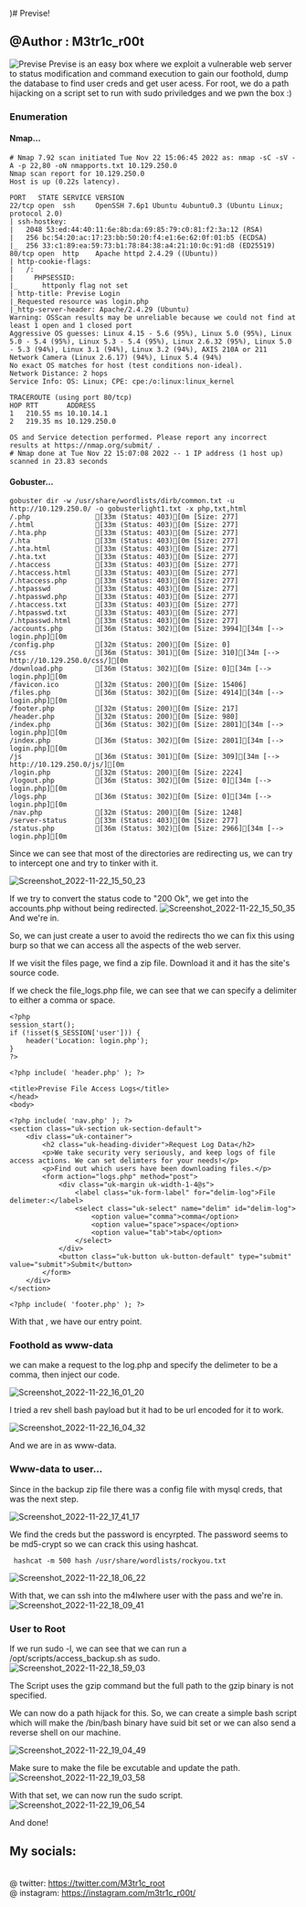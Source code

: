 )# Previse!
## @Author : M3tr1c_r00t
![Previse](https://user-images.githubusercontent.com/99975622/218304698-2a469fe6-22c9-4f70-88da-6d6e23ab95ef.png)
Previse is an easy box where we exploit a vulnerable web server to status modification and command execution to gain our foothold, dump the database to find user creds and get user acess. For root, we do a path hijacking on a script set to run with sudo priviledges and we pwn the box :)
### Enumeration
#### Nmap...
```
# Nmap 7.92 scan initiated Tue Nov 22 15:06:45 2022 as: nmap -sC -sV -A -p 22,80 -oN nmapports.txt 10.129.250.0
Nmap scan report for 10.129.250.0
Host is up (0.22s latency).

PORT   STATE SERVICE VERSION
22/tcp open  ssh     OpenSSH 7.6p1 Ubuntu 4ubuntu0.3 (Ubuntu Linux; protocol 2.0)
| ssh-hostkey: 
|   2048 53:ed:44:40:11:6e:8b:da:69:85:79:c0:81:f2:3a:12 (RSA)
|   256 bc:54:20:ac:17:23:bb:50:20:f4:e1:6e:62:0f:01:b5 (ECDSA)
|_  256 33:c1:89:ea:59:73:b1:78:84:38:a4:21:10:0c:91:d8 (ED25519)
80/tcp open  http    Apache httpd 2.4.29 ((Ubuntu))
| http-cookie-flags: 
|   /: 
|     PHPSESSID: 
|_      httponly flag not set
| http-title: Previse Login
|_Requested resource was login.php
|_http-server-header: Apache/2.4.29 (Ubuntu)
Warning: OSScan results may be unreliable because we could not find at least 1 open and 1 closed port
Aggressive OS guesses: Linux 4.15 - 5.6 (95%), Linux 5.0 (95%), Linux 5.0 - 5.4 (95%), Linux 5.3 - 5.4 (95%), Linux 2.6.32 (95%), Linux 5.0 - 5.3 (94%), Linux 3.1 (94%), Linux 3.2 (94%), AXIS 210A or 211 Network Camera (Linux 2.6.17) (94%), Linux 5.4 (94%)
No exact OS matches for host (test conditions non-ideal).
Network Distance: 2 hops
Service Info: OS: Linux; CPE: cpe:/o:linux:linux_kernel

TRACEROUTE (using port 80/tcp)
HOP RTT       ADDRESS
1   210.55 ms 10.10.14.1
2   219.35 ms 10.129.250.0

OS and Service detection performed. Please report any incorrect results at https://nmap.org/submit/ .
# Nmap done at Tue Nov 22 15:07:08 2022 -- 1 IP address (1 host up) scanned in 23.83 seconds

```
#### Gobuster...
```
gobuster dir -w /usr/share/wordlists/dirb/common.txt -u http://10.129.250.0/ -o gobusterlight1.txt -x php,txt,html
/.php                [33m (Status: 403)[0m [Size: 277]
/.html               [33m (Status: 403)[0m [Size: 277]
/.hta.php            [33m (Status: 403)[0m [Size: 277]
/.hta                [33m (Status: 403)[0m [Size: 277]
/.hta.html           [33m (Status: 403)[0m [Size: 277]
/.hta.txt            [33m (Status: 403)[0m [Size: 277]
/.htaccess           [33m (Status: 403)[0m [Size: 277]
/.htaccess.html      [33m (Status: 403)[0m [Size: 277]
/.htaccess.php       [33m (Status: 403)[0m [Size: 277]
/.htpasswd           [33m (Status: 403)[0m [Size: 277]
/.htpasswd.php       [33m (Status: 403)[0m [Size: 277]
/.htaccess.txt       [33m (Status: 403)[0m [Size: 277]
/.htpasswd.txt       [33m (Status: 403)[0m [Size: 277]
/.htpasswd.html      [33m (Status: 403)[0m [Size: 277]
/accounts.php        [36m (Status: 302)[0m [Size: 3994][34m [--> login.php][0m
/config.php          [32m (Status: 200)[0m [Size: 0]
/css                 [36m (Status: 301)[0m [Size: 310][34m [--> http://10.129.250.0/css/][0m
/download.php        [36m (Status: 302)[0m [Size: 0][34m [--> login.php][0m
/favicon.ico         [32m (Status: 200)[0m [Size: 15406]
/files.php           [36m (Status: 302)[0m [Size: 4914][34m [--> login.php][0m
/footer.php          [32m (Status: 200)[0m [Size: 217]
/header.php          [32m (Status: 200)[0m [Size: 980]
/index.php           [36m (Status: 302)[0m [Size: 2801][34m [--> login.php][0m
/index.php           [36m (Status: 302)[0m [Size: 2801][34m [--> login.php][0m
/js                  [36m (Status: 301)[0m [Size: 309][34m [--> http://10.129.250.0/js/][0m
/login.php           [32m (Status: 200)[0m [Size: 2224]
/logout.php          [36m (Status: 302)[0m [Size: 0][34m [--> login.php][0m
/logs.php            [36m (Status: 302)[0m [Size: 0][34m [--> login.php][0m
/nav.php             [32m (Status: 200)[0m [Size: 1248]
/server-status       [33m (Status: 403)[0m [Size: 277]
/status.php          [36m (Status: 302)[0m [Size: 2966][34m [--> login.php][0m
```
Since we can see that most of the directories are redirecting us, we can try to intercept one and try to tinker with it.

![Screenshot_2022-11-22_15_50_23](https://user-images.githubusercontent.com/99975622/218304789-34586948-ccb5-4b5a-a623-e304528c339b.png)

If we try to convert the status code to "200 Ok", we get into the accounts.php without being redirected.
![Screenshot_2022-11-22_15_50_35](https://user-images.githubusercontent.com/99975622/218304885-1ed131ad-1f23-4344-8cb5-5bcdc41b21ac.png)
And we're in.

So, we can just create a user to avoid the redirects tho we can fix this using burp so that we can access all the aspects of the web server.

If we visit the files page, we find a zip file. Download it and it has the site's source code.

If we check the file_logs.php file, we can see that we can specify a delimiter to either a comma or space.
```
<?php
session_start();
if (!isset($_SESSION['user'])) {
    header('Location: login.php');
}
?>

<?php include( 'header.php' ); ?>

<title>Previse File Access Logs</title>
</head>
<body>

<?php include( 'nav.php' ); ?>
<section class="uk-section uk-section-default">
    <div class="uk-container">
        <h2 class="uk-heading-divider">Request Log Data</h2>
        <p>We take security very seriously, and keep logs of file access actions. We can set delimters for your needs!</p>
        <p>Find out which users have been downloading files.</p>
        <form action="logs.php" method="post">
            <div class="uk-margin uk-width-1-4@s">
                <label class="uk-form-label" for="delim-log">File delimeter:</label>
                <select class="uk-select" name="delim" id="delim-log">
                    <option value="comma">comma</option>
                    <option value="space">space</option>
                    <option value="tab">tab</option>
                </select>
            </div>
            <button class="uk-button uk-button-default" type="submit" value="submit">Submit</button>
        </form>
    </div>
</section>
    
<?php include( 'footer.php' ); ?>

```

With that , we have our entry point.

### Foothold as www-data
we can make a request to the log.php and specify the delimeter to be a comma, then inject our code.

![Screenshot_2022-11-22_16_01_20](https://user-images.githubusercontent.com/99975622/218308947-7a289ae1-b6ee-42ef-8ae2-ba398c4316f0.png)

I tried a rev shell bash payload but it had to be url encoded for it to work.

![Screenshot_2022-11-22_16_04_32](https://user-images.githubusercontent.com/99975622/218309074-73024594-8514-4171-b46f-a2a3331ccfc4.png)

And we are in as www-data.

### Www-data to user...
Since in the backup zip file there was a config file with mysql creds, that was the next step.

![Screenshot_2022-11-22_17_41_17](https://user-images.githubusercontent.com/99975622/218309174-3ded5bf8-d39b-4616-9190-7d03305dd57a.png)

We find the creds but the password is encyrpted.
The password seems to be md5-crypt so we can crack this using hashcat.
```
 hashcat -m 500 hash /usr/share/wordlists/rockyou.txt
```
![Screenshot_2022-11-22_18_06_22](https://user-images.githubusercontent.com/99975622/218309337-4c2748b7-4365-485c-a6b8-3273a2314ccd.png)

With that, we can ssh into the m4lwhere user with the pass and we're in.
![Screenshot_2022-11-22_18_09_41](https://user-images.githubusercontent.com/99975622/218309425-44a9cc02-9145-4434-af18-caf417dd7fe8.png)


### User to Root
If we run sudo -l, we can see that we can run a /opt/scripts/access_backup.sh as sudo.
![Screenshot_2022-11-22_18_59_03](https://user-images.githubusercontent.com/99975622/218309628-a907f857-2083-4959-814c-9b4bba1c6064.png)

The Script uses the gzip command but the full path to the gzip binary is not specified.

We can now do a path hijack for this. 
So, we can create a simple bash script which will make the /bin/bash binary have suid bit set or we can also send a reverse shell on our machine.

![Screenshot_2022-11-22_19_04_49](https://user-images.githubusercontent.com/99975622/218309762-3927337a-7cf8-4025-b70d-2f5913289af2.png)

Make sure to make the file be excutable and update the path.
![Screenshot_2022-11-22_19_03_58](https://user-images.githubusercontent.com/99975622/218309804-ff16ee33-0fa9-4309-a784-dcbffcfb1d5b.png)

With that set, we can now run the sudo script.
![Screenshot_2022-11-22_19_06_54](https://user-images.githubusercontent.com/99975622/218309865-e3dd3911-8e29-4383-9ba3-7eb320e74e47.png)

And done!

## My socials:
<br>@ twitter: https://twitter.com/M3tr1c_root
<br>@ instagram: https://instagram.com/m3tr1c_r00t/
